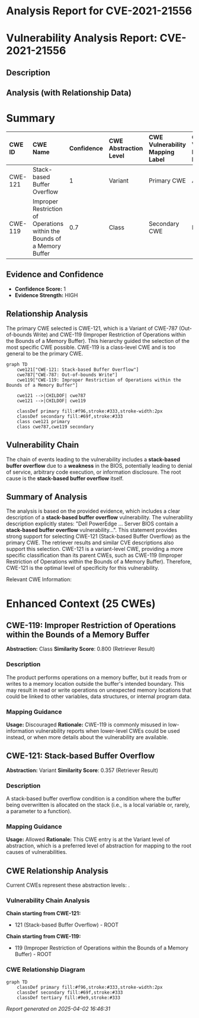 # Analysis Report for CVE-2021-21556

# Vulnerability Analysis Report: CVE-2021-21556

## Description



## Analysis (with Relationship Data)

# Summary
| CWE ID  | CWE Name                                                      | Confidence | CWE Abstraction Level | CWE Vulnerability Mapping Label | CWE-Vulnerability Mapping Notes |
| :-------- | :------------------------------------------------------------ | :--------- | :---------------------- | :------------------------------ | :------------------------------ |
| CWE-121   | Stack-based Buffer Overflow                                   | 1          | Variant                 | Primary CWE                     | Allowed                       |
| CWE-119   | Improper Restriction of Operations within the Bounds of a Memory Buffer | 0.7        | Class                   | Secondary CWE                   | Discouraged                    |

## Evidence and Confidence

*   **Confidence Score:** 1
*   **Evidence Strength:** HIGH

## Relationship Analysis
The primary CWE selected is CWE-121, which is a Variant of CWE-787 (Out-of-bounds Write) and CWE-119 (Improper Restriction of Operations within the Bounds of a Memory Buffer). This hierarchy guided the selection of the most specific CWE possible. CWE-119 is a class-level CWE and is too general to be the primary CWE.

```mermaid
graph TD
    cwe121["CWE-121: Stack-based Buffer Overflow"]
    cwe787["CWE-787: Out-of-bounds Write"]
    cwe119["CWE-119: Improper Restriction of Operations within the Bounds of a Memory Buffer"]
    
    cwe121 -->|CHILDOF| cwe787
    cwe121 -->|CHILDOF| cwe119
    
    classDef primary fill:#f96,stroke:#333,stroke-width:2px
    classDef secondary fill:#69f,stroke:#333
    class cwe121 primary
    class cwe787,cwe119 secondary
```

## Vulnerability Chain
The chain of events leading to the vulnerability includes a **stack-based buffer overflow** due to a **weakness** in the BIOS, potentially leading to denial of service, arbitrary code execution, or information disclosure. The root cause is the **stack-based buffer overflow** itself.

## Summary of Analysis
The analysis is based on the provided evidence, which includes a clear description of a **stack-based buffer overflow** vulnerability. The vulnerability description explicitly states: "Dell PowerEdge ... Server BIOS contain a **stack-based buffer overflow** vulnerability...". This statement provides strong support for selecting CWE-121 (Stack-based Buffer Overflow) as the primary CWE. The retriever results and similar CVE descriptions also support this selection. CWE-121 is a variant-level CWE, providing a more specific classification than its parent CWEs, such as CWE-119 (Improper Restriction of Operations within the Bounds of a Memory Buffer). Therefore, CWE-121 is the optimal level of specificity for this vulnerability.

Relevant CWE Information:

# Enhanced Context (25 CWEs)

## CWE-119: Improper Restriction of Operations within the Bounds of a Memory Buffer
**Abstraction:** Class
**Similarity Score**: 0.800 (Retriever Result)

### Description
The product performs operations on a memory buffer, but it reads from or writes to a memory location outside the buffer's intended boundary. This may result in read or write operations on unexpected memory locations that could be linked to other variables, data structures, or internal program data.

### Mapping Guidance
**Usage:** Discouraged
**Rationale:** CWE-119 is commonly misused in low-information vulnerability reports when lower-level CWEs could be used instead, or when more details about the vulnerability are available.

## CWE-121: Stack-based Buffer Overflow
**Abstraction:** Variant
**Similarity Score**: 0.357 (Retriever Result)

### Description
A stack-based buffer overflow condition is a condition where the buffer being overwritten is allocated on the stack (i.e., is a local variable or, rarely, a parameter to a function).

### Mapping Guidance
**Usage:** Allowed
**Rationale:** This CWE entry is at the Variant level of abstraction, which is a preferred level of abstraction for mapping to the root causes of vulnerabilities.


## CWE Relationship Analysis

Current CWEs represent these abstraction levels: .


### Vulnerability Chain Analysis

**Chain starting from CWE-121:**
- 121 (Stack-based Buffer Overflow) - ROOT


**Chain starting from CWE-119:**
- 119 (Improper Restriction of Operations within the Bounds of a Memory Buffer) - ROOT



### CWE Relationship Diagram

```mermaid
graph TD
    classDef primary fill:#f96,stroke:#333,stroke-width:2px
    classDef secondary fill:#69f,stroke:#333
    classDef tertiary fill:#9e9,stroke:#333
```



*Report generated on 2025-04-02 16:46:31*
